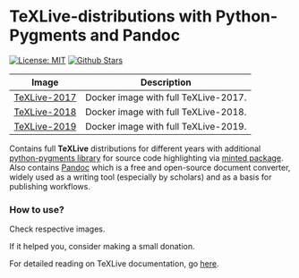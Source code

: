 # TeXLive-distributions with Python-Pygments and Pandoc


[![License: MIT](https://img.shields.io/github/license/sumanstats/texlive.svg)](https://github.com/sumanstats/TeXLive/blob/master/LICENSE)
[![Github Stars](https://img.shields.io/github/stars/sumanstats/TeXLive.svg?style=social&label=Github)](https://github.com/sumanstats/TeXLive)

Image            | Description                               
---------------- | -----------------------------------------  
[TeXLive-2017](https://hub.docker.com/r/sumankhanal/texlive-2017/) | Docker image with full TeXLive-2017.
[TeXLive-2018](https://hub.docker.com/r/sumankhanal/texlive-2018/) | Docker image with full TeXLive-2018.
[TeXLive-2019](https://hub.docker.com/r/sumankhanal/texlive-2019/) | Docker image with full TeXLive-2019.



Contains full **TeXLive** distributions for different years with additional [python-pygments library](http://pygments.org/) for source code highlighting via [minted package](https://www.ctan.org/pkg/minted). Also contains [Pandoc](https://pandoc.org/index.html) which is a free and open-source document converter, widely used as a writing tool (especially by scholars) and as a basis for publishing workflows.

### How to use?
Check respective images.


If it helped you, consider making a small donation.



For detailed reading on TeXLive documentation, go [here](https://www.tug.org/texlive/doc/texlive-en/texlive-en.pdf).
